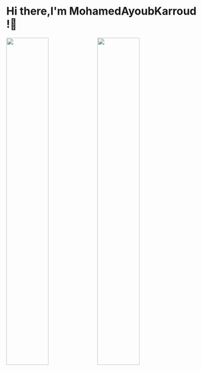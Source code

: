 # Hi there,I'm MohamedAyoubKarroud !👋
<img align="left" width="47%" src="https://github-readme-stats.vercel.app/api?username=MohamedAyoubKarroud&show_icons=true&theme=transparent"/>
<img align="left" width="47%" src="https://github-readme-stats.vercel.app/api/top-langs/?username=MohamedAyoubKarroud&layout=compact"/>
